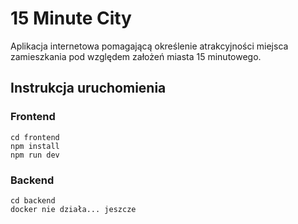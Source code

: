 # 15 Minute City

Aplikacja internetowa pomagającą określenie atrakcyjności miejsca zamieszkania pod względem założeń miasta 15 minutowego.

## Instrukcja uruchomienia

### Frontend

```
cd frontend
npm install
npm run dev
```

### Backend

```
cd backend
docker nie działa... jeszcze 
```
